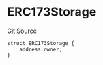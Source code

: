 # ERC173Storage
[Git Source](https://github.com/thrackle-io/rules-protocol/blob/63b22fe4cc7ce8c74a4c033635926489351a3581/src/diamond/implementations/ERC173/ERC173Lib.sol)


```solidity
struct ERC173Storage {
    address owner;
}
```

